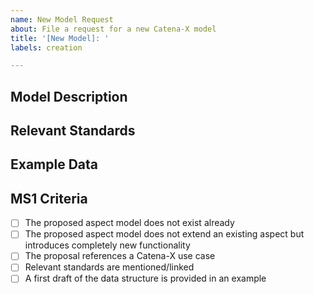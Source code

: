 ```yaml
---
name: New Model Request
about: File a request for a new Catena-X model
title: '[New Model]: '
labels: creation

---
```


## Model Description
<!-- Please describe the new aspect model and how it helps you in your Catena-X use case -->

## Relevant Standards
<!-- Please provide relevant standards -->

## Example Data
<!-- How might a data exchange look like, please give an example of what kind of data is transferred -->

## MS1 Criteria
<!-- This checklist is filled by the issue reviewer -->
- [ ] The proposed aspect model does not exist already
- [ ] The proposed aspect model does not extend an existing aspect but introduces completely new functionality
- [ ] The proposal references a Catena-X use case
- [ ] Relevant standards are mentioned/linked
- [ ] A first draft of the data structure is provided in an example
